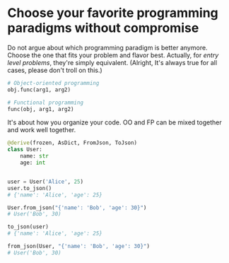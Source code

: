 # Choose your favorite programming paradigms without compromise

Do not argue about which programming paradigm is better anymore. Choose the one
that fits your problem and flavor best. Actually, for _entry level problems_,
they're simply equivalent. (Alright, It's always true for all cases, please
don't troll on this.)

```python
# Object-oriented programming
obj.func(arg1, arg2)

# Functional programming
func(obj, arg1, arg2)
```

It's about how you organize your code. OO and FP can be mixed together and work
well together.

```python
@derive(frozen, AsDict, FromJson, ToJson)
class User:
    name: str
    age: int


user = User('Alice', 25)
user.to_json()
# {'name': 'Alice', 'age': 25}

User.from_json("{'name': 'Bob', 'age': 30}")
# User('Bob', 30)

to_json(user)
# {'name': 'Alice', 'age': 25}

from_json(User, "{'name': 'Bob', 'age': 30}")
# User('Bob', 30)
```
